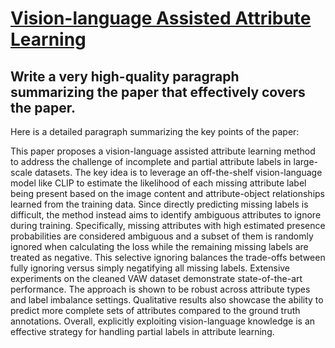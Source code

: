 # [Vision-language Assisted Attribute Learning](https://arxiv.org/abs/2312.07009)

## Write a very high-quality paragraph summarizing the paper that effectively covers the paper.

 Here is a detailed paragraph summarizing the key points of the paper:

This paper proposes a vision-language assisted attribute learning method to address the challenge of incomplete and partial attribute labels in large-scale datasets. The key idea is to leverage an off-the-shelf vision-language model like CLIP to estimate the likelihood of each missing attribute label being present based on the image content and attribute-object relationships learned from the training data. Since directly predicting missing labels is difficult, the method instead aims to identify ambiguous attributes to ignore during training. Specifically, missing attributes with high estimated presence probabilities are considered ambiguous and a subset of them is randomly ignored when calculating the loss while the remaining missing labels are treated as negative. This selective ignoring balances the trade-offs between fully ignoring versus simply negatifying all missing labels. Extensive experiments on the cleaned VAW dataset demonstrate state-of-the-art performance. The approach is shown to be robust across attribute types and label imbalance settings. Qualitative results also showcase the ability to predict more complete sets of attributes compared to the ground truth annotations. Overall, explicitly exploiting vision-language knowledge is an effective strategy for handling partial labels in attribute learning.
